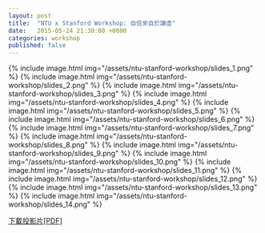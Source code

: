 ```yaml
---
layout: post
title:  "NTU x Stanford Workshop: 自信來自於謙虛"
date:   2015-05-24 21:30:00 +0800
categories: workshop
published: false
---
```


{% include image.html
           img="/assets/ntu-stanford-workshop/slides_1.png" %}
{% include image.html
           img="/assets/ntu-stanford-workshop/slides_2.png" %}
{% include image.html
           img="/assets/ntu-stanford-workshop/slides_3.png" %}
{% include image.html
           img="/assets/ntu-stanford-workshop/slides_4.png" %}
{% include image.html
           img="/assets/ntu-stanford-workshop/slides_5.png" %}
{% include image.html
           img="/assets/ntu-stanford-workshop/slides_6.png" %}
{% include image.html
           img="/assets/ntu-stanford-workshop/slides_7.png" %}
{% include image.html
           img="/assets/ntu-stanford-workshop/slides_8.png" %}
{% include image.html
           img="/assets/ntu-stanford-workshop/slides_9.png" %}
{% include image.html
           img="/assets/ntu-stanford-workshop/slides_10.png" %}
{% include image.html
           img="/assets/ntu-stanford-workshop/slides_11.png" %}
{% include image.html
           img="/assets/ntu-stanford-workshop/slides_12.png" %}
{% include image.html
           img="/assets/ntu-stanford-workshop/slides_13.png" %}
{% include image.html
           img="/assets/ntu-stanford-workshop/slides_14.png" %}

[下載投影片[PDF]](/assets/ntu-stanford-workshop/slides.pdf)
